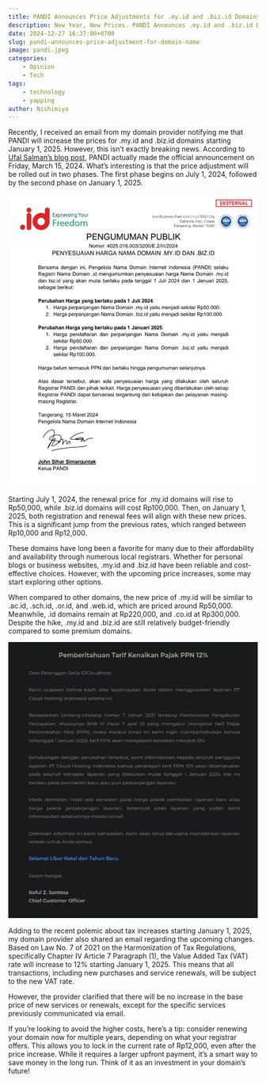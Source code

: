 ```yaml
---
title: PANDI Announces Price Adjustments for .my.id and .biz.id Domains
description: New Year, New Prices. PANDI Announces .my.id and .biz.id Domain Increases
date: 2024-12-27 16:37:00+0700
slug: pandi-announces-price-adjustment-for-domain-name
image: pandi.jpeg
categories:
    - Opinion
    - Tech
tags:
    - technology
    - yapping
author: Nishimiya
---
```


Recently, I received an email from my domain provider notifying me that PANDI
will increase the prices for .my.id and .biz.id domains starting January 1,
2025. However, this isn’t exactly breaking news. According to [Ufal Salman’s
blog post](https://ufal.my.id/2024/03/23/domain-myid-naik/), PANDI actually
made the official announcement on Friday, March 15, 2024. What’s interesting is
that the price adjustment will be rolled out in two phases. The first phase
begins on July 1, 2024, followed by the second phase on January 1, 2025.  

![PANDI Announcement](pandi1.png)

Starting July 1, 2024, the renewal price for .my.id domains will rise to
Rp50,000, while .biz.id domains will cost Rp100,000. Then, on January 1, 2025,
both registration and renewal fees will align with these new prices. This is
a significant jump from the previous rates, which ranged between Rp10,000 and
Rp12,000.  

These domains have long been a favorite for many due to their affordability and
availability through numerous local registrars. Whether for personal blogs or
business websites, .my.id and .biz.id have been reliable and cost-effective
choices. However, with the upcoming price increases, some may start exploring
other options.  

When compared to other domains, the new price of .my.id will be similar to
.ac.id, .sch.id, .or.id, and .web.id, which are priced around Rp50,000.
Meanwhile, .id domains remain at Rp220,000, and .co.id at Rp300,000. Despite
the hike, .my.id and .biz.id are still relatively budget-friendly compared to
some premium domains.

![Tax (VAT) rate will increase by 12% starting January 1st 2025](tax.png)

Adding to the recent polemic about tax increases starting January 1, 2025,
my domain provider also shared an email regarding the upcoming changes.
Based on Law No. 7 of 2021 on the Harmonization of Tax Regulations,
specifically Chapter IV Article 7 Paragraph (1), the Value Added Tax (VAT)
rate will increase to 12% starting January 1, 2025. This means that all
transactions, including new purchases and service renewals, will be
subject to the new VAT rate.

However, the provider clarified that there will be no increase in the base
price of new services or renewals, except for the specific services
previously communicated via email.

If you’re looking to avoid the higher costs, here’s a tip: consider renewing
your domain now for multiple years, depending on what your registrar offers.
This allows you to lock in the current rate of Rp12,000, even after the price
increase. While it requires a larger upfront payment, it’s a smart way to save
money in the long run. Think of it as an investment in your domain’s future!  
